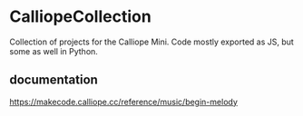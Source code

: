 # CalliopeCollection
Collection of projects for the Calliope Mini.
Code mostly exported as JS, but some as well in Python.

## documentation
<https://makecode.calliope.cc/reference/music/begin-melody>
